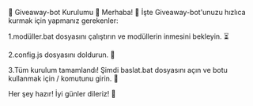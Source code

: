 🎉 Giveaway-bot Kurulumu 🎉
Merhaba! 🎈 İşte Giveaway-bot'unuzu hızlıca kurmak için yapmanız gerekenler:

1️.modüller.bat dosyasını çalıştırın ve modüllerin inmesini bekleyin. ⏳

2️.config.js dosyasını doldurun. 📝

3️.Tüm kurulum tamamlandı! Şimdi baslat.bat dosyasını açın ve botu kullanmak için / komutunu girin. 🚀

Her şey hazır! İyi günler dileriz! 🌟
